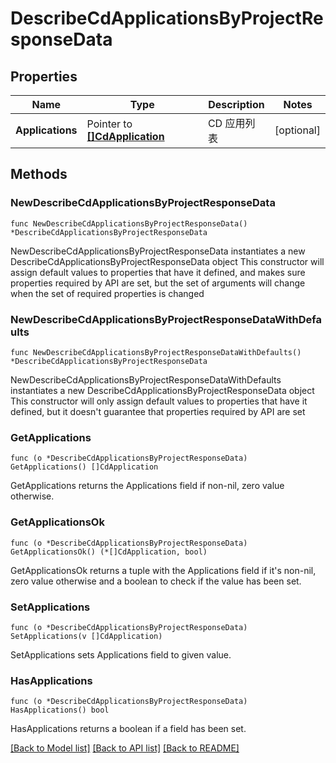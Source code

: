 # DescribeCdApplicationsByProjectResponseData

## Properties

Name | Type | Description | Notes
------------ | ------------- | ------------- | -------------
**Applications** | Pointer to [**[]CdApplication**](CdApplication.md) | CD 应用列表 | [optional] 

## Methods

### NewDescribeCdApplicationsByProjectResponseData

`func NewDescribeCdApplicationsByProjectResponseData() *DescribeCdApplicationsByProjectResponseData`

NewDescribeCdApplicationsByProjectResponseData instantiates a new DescribeCdApplicationsByProjectResponseData object
This constructor will assign default values to properties that have it defined,
and makes sure properties required by API are set, but the set of arguments
will change when the set of required properties is changed

### NewDescribeCdApplicationsByProjectResponseDataWithDefaults

`func NewDescribeCdApplicationsByProjectResponseDataWithDefaults() *DescribeCdApplicationsByProjectResponseData`

NewDescribeCdApplicationsByProjectResponseDataWithDefaults instantiates a new DescribeCdApplicationsByProjectResponseData object
This constructor will only assign default values to properties that have it defined,
but it doesn't guarantee that properties required by API are set

### GetApplications

`func (o *DescribeCdApplicationsByProjectResponseData) GetApplications() []CdApplication`

GetApplications returns the Applications field if non-nil, zero value otherwise.

### GetApplicationsOk

`func (o *DescribeCdApplicationsByProjectResponseData) GetApplicationsOk() (*[]CdApplication, bool)`

GetApplicationsOk returns a tuple with the Applications field if it's non-nil, zero value otherwise
and a boolean to check if the value has been set.

### SetApplications

`func (o *DescribeCdApplicationsByProjectResponseData) SetApplications(v []CdApplication)`

SetApplications sets Applications field to given value.

### HasApplications

`func (o *DescribeCdApplicationsByProjectResponseData) HasApplications() bool`

HasApplications returns a boolean if a field has been set.


[[Back to Model list]](../README.md#documentation-for-models) [[Back to API list]](../README.md#documentation-for-api-endpoints) [[Back to README]](../README.md)


